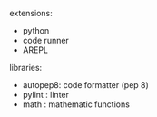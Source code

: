 extensions:

- python
- code runner
- AREPL

libraries:

- autopep8: code formatter (pep 8)
- pylint : linter
- math : mathematic functions
